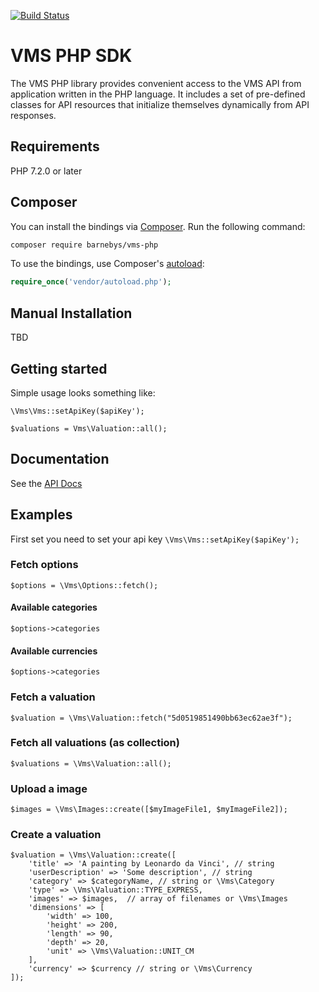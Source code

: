 
[![Build Status](https://travis-ci.org/barnebys/vms-php.svg?branch=master)](https://travis-ci.org/barnebys/vms-php)

# VMS PHP SDK

The VMS PHP library provides convenient access to the VMS API from application written in the 
PHP language. It includes a set of pre-defined classes for API resources that initialize 
themselves dynamically from API responses.

## Requirements

PHP 7.2.0 or later

## Composer

You can install the bindings via [Composer](http://getcomposer.org/). Run the following command:

```bash
composer require barnebys/vms-php
```

To use the bindings, use Composer's [autoload](https://getcomposer.org/doc/01-basic-usage.md#autoloading):

```php
require_once('vendor/autoload.php');
```


## Manual Installation

TBD

## Getting started

Simple usage looks something like:
```
\Vms\Vms::setApiKey($apiKey');

$valuations = Vms\Valuation::all();
```

## Documentation

See the [API Docs](https://backend-docs.vms.sh)

## Examples

First set you need to set your api key `\Vms\Vms::setApiKey($apiKey');`

### Fetch options

`$options = \Vms\Options::fetch();`

#### Available categories

`$options->categories`

#### Available currencies

`$options->categories`

### Fetch a valuation
`$valuation = \Vms\Valuation::fetch("5d0519851490bb63ec62ae3f");`

### Fetch all valuations (as collection)
`$valuations = \Vms\Valuation::all();`

### Upload a image
`$images = \Vms\Images::create([$myImageFile1, $myImageFile2]);`

### Create a valuation
```
$valuation = \Vms\Valuation::create([
    'title' => 'A painting by Leonardo da Vinci', // string
    'userDescription' => 'Some description', // string
    'category' => $categoryName, // string or \Vms\Category
    'type' => \Vms\Valuation::TYPE_EXPRESS,
    'images' => $images,  // array of filenames or \Vms\Images
    'dimensions' => [
        'width' => 100,
        'height' => 200,
        'length' => 90,
        'depth' => 20,
        'unit' => \Vms\Valuation::UNIT_CM
    ],
    'currency' => $currency // string or \Vms\Currency
]);
```
